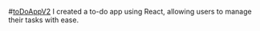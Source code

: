 #[toDoAppV2](https://to-do-appv2.vercel.app/)
I created a to-do app using React, allowing users to manage their tasks with ease.
